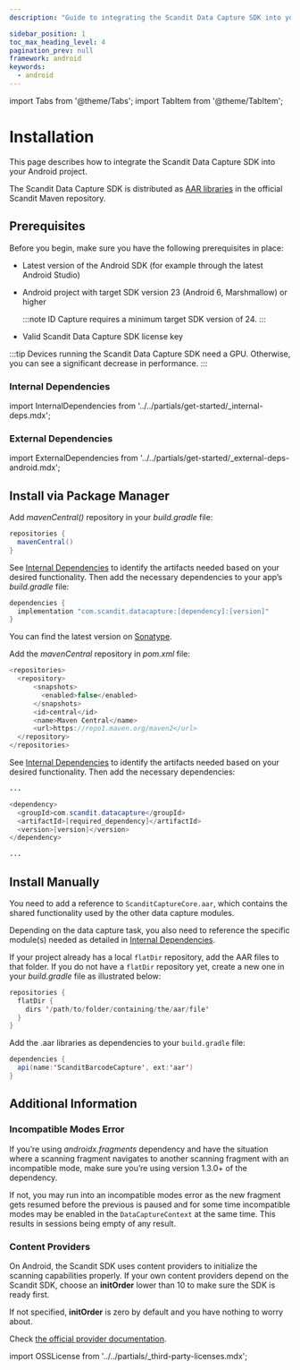```yaml
---
description: "Guide to integrating the Scandit Data Capture SDK into your project."

sidebar_position: 1
toc_max_heading_level: 4
pagination_prev: null
framework: android
keywords:
  - android
---
```


import Tabs from '@theme/Tabs';
import TabItem from '@theme/TabItem';

# Installation

This page describes how to integrate the Scandit Data Capture SDK into your Android project.

The Scandit Data Capture SDK is distributed as [AAR libraries](https://developer.android.com/studio/projects/android-library#aar-contents) in the official Scandit Maven repository.

## Prerequisites

Before you begin, make sure you have the following prerequisites in place:

- Latest version of the Android SDK (for example through the latest Android Studio)
- Android project with target SDK version 23 (Android 6, Marshmallow) or higher

  :::note
  ID Capture requires a minimum target SDK version of 24.
  :::
  
- Valid Scandit Data Capture SDK license key

:::tip
Devices running the Scandit Data Capture SDK need a GPU. Otherwise, you can see a significant decrease in performance.
:::

### Internal Dependencies

import InternalDependencies from '../../partials/get-started/_internal-deps.mdx';

<InternalDependencies/>

### External Dependencies

import ExternalDependencies from '../../partials/get-started/_external-deps-android.mdx';

<ExternalDependencies/>

## Install via Package Manager

<Tabs groupId="managers">

<TabItem value="gradle" label="Gradle">

Add _mavenCentral()_ repository in your _build.gradle_ file:

```java
repositories {
  mavenCentral()
}
```

See [Internal Dependencies](#internal-dependencies) to identify the artifacts needed based on your desired functionality. Then add the necessary dependencies to your app’s _build.gradle_ file:

```java
dependencies {
  implementation "com.scandit.datacapture:[dependency]:[version]"
}
```

You can find the latest version on [Sonatype](https://s01.oss.sonatype.org/content/repositories/releases/com/scandit/datacapture/).

</TabItem>

<TabItem value="maven" label="Maven">

Add the _mavenCentral_ repository in _pom.xml_ file:

```java
<repositories>
  <repository>
      <snapshots>
        <enabled>false</enabled>
      </snapshots>
      <id>central</id>
      <name>Maven Central</name>
      <url>https://repo1.maven.org/maven2</url>
  </repository>
</repositories>
```

See [Internal Dependencies](#internal-dependencies) to identify the artifacts needed based on your desired functionality. Then add the necessary dependencies:

```java
...

<dependency>
  <groupId>com.scandit.datacapture</groupId>
  <artifactId>[required_dependency]</artifactId>
  <version>[version]</version>
</dependency>

...
```

</TabItem>

</Tabs>

## Install Manually

You need to add a reference to `ScanditCaptureCore.aar`, which contains the shared functionality used by the other data capture modules.

Depending on the data capture task, you also need to reference the specific module(s) needed as detailed in [Internal Dependencies](#internal-dependencies).

If your project already has a local `flatDir` repository, add the AAR files to that folder. If you do not have a `flatDir` repository yet, create a new one in your _build.gradle_ file as illustrated below:

```java
repositories {
  flatDir {
    dirs '/path/to/folder/containing/the/aar/file'
  }
}
```

Add the .aar libraries as dependencies to your `build.gradle` file:

```java
dependencies {
  api(name:'ScanditBarcodeCapture', ext:'aar')
}
```

## Additional Information

### Incompatible Modes Error

If you’re using _androidx.fragments_ dependency and have the situation where a scanning fragment navigates to another scanning fragment with an incompatible mode, make sure you’re using version 1.3.0+ of the dependency.

If not, you may run into an incompatible modes error as the new fragment gets resumed before the previous is paused and for some time incompatible modes may be enabled in the `DataCaptureContext` at the same time. This results in sessions being empty of any result.

### Content Providers

On Android, the Scandit SDK uses content providers to initialize the scanning capabilities properly. If your own content providers depend on the Scandit SDK, choose an **initOrder** lower than 10 to make sure the SDK is ready first.

If not specified, **initOrder** is zero by default and you have nothing to worry about.

Check [the official provider documentation](https://developer.android.com/guide/topics/manifest/provider-element).

import OSSLicense from '../../partials/_third-party-licenses.mdx';

<OSSLicense/>